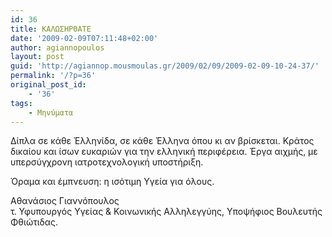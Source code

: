 ```yaml
---
id: 36
title: ΚΑΛΩΣΗΡΘΑΤΕ
date: '2009-02-09T07:11:48+02:00'
author: agiannopoulos
layout: post
guid: 'http://agiannop.mousmoulas.gr/2009/02/09/2009-02-09-10-24-37/'
permalink: '/?p=36'
original_post_id:
    - '36'
tags:
    - Μηνύματα
---
```


Δίπλα σε κάθε Έλληνίδα, σε κάθε Έλληνα όπου κι αν βρίσκεται. Κράτος δικαίου και ίσων ευκαριών για την ελληνική περιφέρεια. Έργα αιχμής, με υπερσύγχρονη ιατροτεχνολογική υποστήριξη.

Όραμα και έμπνευση: η ισότιμη Υγεία για όλους.

Αθανάσιος Γιαννόπουλος  
τ. Υφυπουργός Υγείας & Κοινωνικής Αλληλεγγύης, Υποψήφιος Βουλευτής Φθιώτιδας.